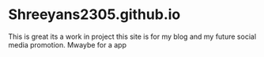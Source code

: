 # Shreeyans2305.github.io
This is great its a work in project this site is for my blog and my future social media promotion.
Mwaybe for a app